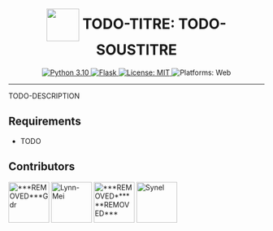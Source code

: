 <h1 align="center"><img src="./todo-image" width="64" align="center" /> TODO-TITRE: TODO-SOUSTITRE</h1>
<p align="center">
  <a href="https://www.python.org/downloads/">
    <img alt="Python 3.10" src="https://img.shields.io/badge/Python-3.10-blue" />
  </a>
  <a href="https://pypi.org/project/Flask/">
    <img alt="Flask" src="https://img.shields.io/badge/Flask-2.2.2-orange" />
  </a>
  <a href="https://github.com/dept-info-iut-dijon/2022-S3.01-Scorbut-by-CodeTeam/blob/master/LICENSE">
    <img alt="License: MIT" src="https://img.shields.io/badge/License-MIT-green" target="_blank" />
  </a>
  <img alt="Platforms: Web" src="https://img.shields.io/badge/Platforms-Web-yellow" />
</p>

----------------------------------------------------------------------


TODO-DESCRIPTION


## Requirements
- TODO



## Contributors

[//]: contributor-faces

<a href="https://github.com/***REMOVED***Gdr"><img src="https://avatars.githubusercontent.com/u/104894715?v=4" title="***REMOVED***Gdr" width="80" height="80"></a>   <a href="https://github.com/Lynn-Mei"><img src="https://avatars.githubusercontent.com/u/104905355?v=4" title="Lynn-Mei" width="80" height="80"></a>   <a href="https://github.com/***REMOVED******REMOVED***"><img src="https://avatars.githubusercontent.com/u/104905355?v=4" title="***REMOVED******REMOVED***" width="80" height="80"></a>   <a href="https://github.com/Synell"><img src="https://avatars.githubusercontent.com/u/70210528?v=4" title="Synel" width="80" height="80"></a>

[//]: contributor-faces
